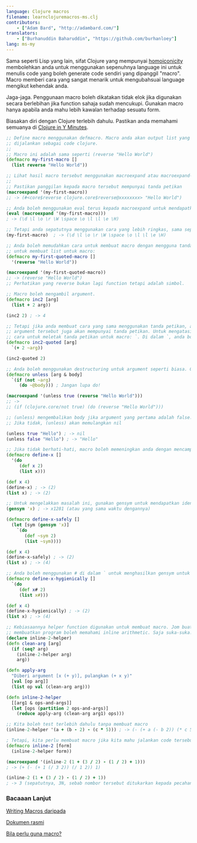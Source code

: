```yaml
---
language: Clojure macros
filename: learnclojuremacros-ms.clj
contributors:
    - ["Adam Bard", "http://adambard.com/"]
translators:
    - ["Burhanuddin Baharuddin", "https://github.com/burhanloey"]
lang: ms-my
---
```


Sama seperti Lisp yang lain, sifat Clojure yang mempunyai [homoiconicity](https://en.wikipedia.org/wiki/Homoiconic)
membolehkan anda untuk menggunakan sepenuhnya language ini untuk menulis code yang boleh generate code sendiri yang
dipanggil "macro". Macro memberi cara yang sangat menarik untuk mengubahsuai language mengikut kehendak anda.

Jaga-jaga. Penggunaan macro boleh dikatakan tidak elok jika digunakan secara berlebihan jika function sahaja sudah mencukupi.
Gunakan macro hanya apabila anda mahu lebih kawalan terhadap sesuatu form.

Biasakan diri dengan Clojure terlebih dahulu. Pastikan anda memahami semuanya di
[Clojure in Y Minutes](/docs/ms-my/clojure-my/).

```clojure
;; Define macro menggunakan defmacro. Macro anda akan output list yang boleh
;; dijalankan sebagai code clojure.
;;
;; Macro ini adalah sama seperti (reverse "Hello World")
(defmacro my-first-macro []
  (list reverse "Hello World"))

;; Lihat hasil macro tersebut menggunakan macroexpand atau macroexpand-1.
;;
;; Pastikan panggilan kepada macro tersebut mempunyai tanda petikan
(macroexpand '(my-first-macro))
;; -> (#<core$reverse clojure.core$reverse@xxxxxxxx> "Hello World")

;; Anda boleh menggunakan eval terus kepada macroexpand untuk mendapatkan hasil:
(eval (macroexpand '(my-first-macro)))
; -> (\d \l \o \r \W \space \o \l \l \e \H)

;; Tetapi anda sepatutnya menggunakan cara yang lebih ringkas, sama seperti panggilan kepada function:
(my-first-macro)  ; -> (\d \l \o \r \W \space \o \l \l \e \H)

;; Anda boleh memudahkan cara untuk membuat macro dengan mengguna tanda petikan
;; untuk membuat list untuk macro:
(defmacro my-first-quoted-macro []
  '(reverse "Hello World"))

(macroexpand '(my-first-quoted-macro))
;; -> (reverse "Hello World")
;; Perhatikan yang reverse bukan lagi function tetapi adalah simbol.

;; Macro boleh mengambil argument.
(defmacro inc2 [arg]
  (list + 2 arg))

(inc2 2) ; -> 4

;; Tetapi jika anda membuat cara yang sama menggunakan tanda petikan, anda akan mendapat error sebab
;; argument tersebut juga akan mempunyai tanda petikan. Untuk mengatasi masalah ini, Clojure memberi
;; cara untuk meletak tanda petikan untuk macro: `. Di dalam `, anda boleh menggunakan ~ untuk mendapatkan scope luaran
(defmacro inc2-quoted [arg]
  `(+ 2 ~arg))

(inc2-quoted 2)

;; Anda boleh menggunakan destructuring untuk argument seperti biasa. Gunakan ~@ untuk mengembangkan variable
(defmacro unless [arg & body]
  `(if (not ~arg)
     (do ~@body))) ; Jangan lupa do!

(macroexpand '(unless true (reverse "Hello World")))
;; ->
;; (if (clojure.core/not true) (do (reverse "Hello World")))

;; (unless) mengembalikan body jika argument yang pertama adalah false.
;; Jika tidak, (unless) akan memulangkan nil

(unless true "Hello") ; -> nil
(unless false "Hello") ; -> "Hello"

;; Jika tidak berhati-hati, macro boleh memeningkan anda dengan mencampuradukkan nama variable
(defmacro define-x []
  '(do
     (def x 2)
     (list x)))

(def x 4)
(define-x) ; -> (2)
(list x) ; -> (2)

;; Untuk mengelakkan masalah ini, gunakan gensym untuk mendapatkan identifier yang berbeza
(gensym 'x) ; -> x1281 (atau yang sama waktu dengannya)

(defmacro define-x-safely []
  (let [sym (gensym 'x)]
    `(do
       (def ~sym 2)
       (list ~sym))))

(def x 4)
(define-x-safely) ; -> (2)
(list x) ; -> (4)

;; Anda boleh menggunakan # di dalam ` untuk menghasilkan gensym untuk setiap simbol secara automatik
(defmacro define-x-hygienically []
  `(do
     (def x# 2)
     (list x#)))

(def x 4)
(define-x-hygienically) ; -> (2)
(list x) ; -> (4)

;; Kebiasaannya helper function digunakan untuk membuat macro. Jom buat beberapa function untuk
;; membuatkan program boleh memahami inline arithmetic. Saja suka-suka.
(declare inline-2-helper)
(defn clean-arg [arg]
  (if (seq? arg)
    (inline-2-helper arg)
    arg))

(defn apply-arg
  "Diberi argument [x (+ y)], pulangkan (+ x y)"
  [val [op arg]]
  (list op val (clean-arg arg)))

(defn inline-2-helper
  [[arg1 & ops-and-args]]
  (let [ops (partition 2 ops-and-args)]
    (reduce apply-arg (clean-arg arg1) ops)))

;; Kita boleh test terlebih dahulu tanpa membuat macro
(inline-2-helper '(a + (b - 2) - (c * 5))) ; -> (- (+ a (- b 2)) (* c 5))

; Tetapi, kita perlu membuat macro jika kita mahu jalankan code tersebut
(defmacro inline-2 [form]
  (inline-2-helper form))

(macroexpand '(inline-2 (1 + (3 / 2) - (1 / 2) + 1)))
; -> (+ (- (+ 1 (/ 3 2)) (/ 1 2)) 1)

(inline-2 (1 + (3 / 2) - (1 / 2) + 1))
; -> 3 (sepatutnya, 3N, sebab nombor tersebut ditukarkan kepada pecahan rasional menggunakan /)
```

### Bacaaan Lanjut

[Writing Macros daripada](http://www.braveclojure.com/writing-macros/)

[Dokumen rasmi](http://clojure.org/macros)

[Bila perlu guna macro?](https://lispcast.com/when-to-use-a-macro/)
